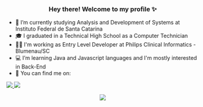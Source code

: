 ### <p align="center">Hey there! Welcome to my profile ✨</p>

<!--
**sarahCamargo/sarahCamargo** is a ✨ _special_ ✨ repository because its `README.md` (this file) appears on your GitHub profile.-->
- 📕 I’m currently studying Analysis and Development of Systems at Instituto Federal de Santa Catarina<br />
- 🎓 I graduated in a Technical High School as a Computer Technician<br />
- 👩‍💻 I'm working as Entry Level Developer at Philips Clinical Informatics - Blumenau/SC<br />
- 💻 I’m learning Java and Javascript languages and I'm mostly interested in Back-End<br />
- 📌 You can find me on:<br />
<a href='https://www.linkedin.com/in/sarah-carolina-camargo/' target="_blank">
  <img src="https://img.shields.io/badge/LinkedIn-0077B5?style=for-the-badge&logo=linkedin&logoColor=white"/>
</a>
<a href='https://www.instagram.com/sarah.ccamargo/' target="_blank">
  <img src="https://img.shields.io/badge/Instagram-E4405F?style=for-the-badge&logo=instagram&logoColor=white"/>
</a>

<p align="center">
  <a href="https://github.com/sarahCamargo/github-readme-stats">
    <img src="https://github-readme-stats.vercel.app/api/top-langs/?username=sarahCamargo&layout=compact" />
  </a>
</p>
